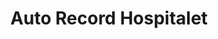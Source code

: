 ---
title: "Auto Record Hospitalet"
url: /lhospitalet-de-llobregat/auto-record-hospitalet/
shop: Autowerkstatt
---